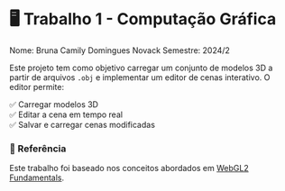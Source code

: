 # 🖥️ Trabalho 1 - Computação Gráfica  

Nome: Bruna Camily Domingues Novack
Semestre: 2024/2

Este projeto tem como objetivo carregar um conjunto de modelos 3D a partir de arquivos `.obj` e implementar um editor de cenas interativo. O editor permite:  

✅ Carregar modelos 3D  
✅ Editar a cena em tempo real  
✅ Salvar e carregar cenas modificadas  

### 📌 Referência  
Este trabalho foi baseado nos conceitos abordados em [WebGL2 Fundamentals](https://webgl2fundamentals.org/).